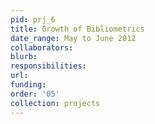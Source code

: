 ```yaml
---
pid: prj_6
title: Growth of Bibliometrics
date_range: May to June 2012
collaborators: 
blurb: 
responsibilities: 
url: 
funding: 
order: '05'
collection: projects
---
```

